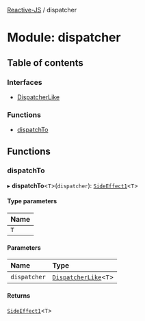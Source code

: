 [Reactive-JS](../README.md) / dispatcher

# Module: dispatcher

## Table of contents

### Interfaces

- [DispatcherLike](../interfaces/dispatcher.DispatcherLike.md)

### Functions

- [dispatchTo](dispatcher.md#dispatchto)

## Functions

### dispatchTo

▸ **dispatchTo**<`T`\>(`dispatcher`): [`SideEffect1`](functions.md#sideeffect1)<`T`\>

#### Type parameters

| Name |
| :------ |
| `T` |

#### Parameters

| Name | Type |
| :------ | :------ |
| `dispatcher` | [`DispatcherLike`](../interfaces/dispatcher.DispatcherLike.md)<`T`\> |

#### Returns

[`SideEffect1`](functions.md#sideeffect1)<`T`\>
